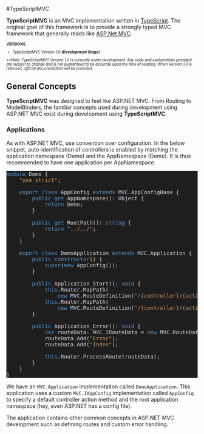 #TypeScriptMVC

**TypeScriptMVC** is an MVC implementation written in [TypeScript](http://www.typescriptlang.org/). The original goal of this framework is to provide a strongly typed MVC framework that generally reads like [ASP.Net MVC](http://www.asp.net/mvc/mvc5).

<div style="font-weight:bold; font-size: 70%">
VERSIONS
</div>

<div style="font-size: 70%;">
  <ul>
  	<li><span style="font-style: italic;">TypeScriptMVC Version 1.0 <span style="font-weight:bold;">(Development Stage)</span></span></li>
  </ul>
</div>

<div style="font-size: 70%; font-style:italic;">
**Note: TypeScriptMVC Version 1.0 is currently under development. Any code and explanations provided are subject to change and is not guaranteed to be accurate upon the time of reading. When Version 1.0 is released, official documentation will be provided.
</div>


## General Concepts

**TypeScriptMVC** was designed to feel like ASP.NET MVC. From Routing to ModelBinders, the familiar concepts used during development using ASP.NET MVC exist during development using **TypeScriptMVC**.

### Applications

As with ASP.NET MVC, use convention over configuration. In the below snippet, auto-identification of controllers is enabled by matching the application namespace (Demo) and the AppNamespace (Demo). It is thus recommended to have one application per AppNamespace.

<pre style='background-color:RGB(30, 30, 30);color:RGB(220, 220, 220);'>
<span style='color:RGB(86, 156, 214);'>module</span> Demo {
    <span style='color:RGB(212, 155, 96);'>"use strict"</span>;

    <span style='color:RGB(86, 156, 214);'>export class</span> AppConfig <span style='color:RGB(86, 156, 214);'>extends</span> MVC.AppConfigBase {
        <span style='color:RGB(86, 156, 214);'>public get</span> AppNamespace(): Object {
            <span style='color:RGB(86, 156, 214);'>return</span> Demo;
        }

        <span style='color:RGB(86, 156, 214);'>public get</span> RootPath(): <span style='color:RGB(86, 156, 214);'>string</span> {
            <span style='color:RGB(86, 156, 214);'>return</span> <span style='color:RGB(212, 155, 96);'>"../../"</span>;
        }
    }

    <span style='color:RGB(86, 156, 214);'>export class</span> DemoApplication <span style='color:RGB(86, 156, 214);'>extends</span> MVC.Application {
        <span style='color:RGB(86, 156, 214);'>public constructor</span>() {
            <span style='color:RGB(86, 156, 214);'>super</span>(<span style='color:RGB(86, 156, 214);'>new</span> AppConfig());
        }

        <span style='color:RGB(86, 156, 214);'>public</span> Application_Start(): <span style='color:RGB(86, 156, 214);'>void</span> {
            <span style='color:RGB(86, 156, 214);'>this</span>.Router.MapPath(
            	<span style='color:RGB(86, 156, 214);'>new</span> MVC.RouteDefinition(<span style='color:RGB(212, 155, 96);'>"/{controller}/{action}"</span>));
            <span style='color:RGB(86, 156, 214);'>this</span>.Router.MapPath(
            	<span style='color:RGB(86, 156, 214);'>new</span> MVC.RouteDefinition(<span style='color:RGB(212, 155, 96);'>"/{controller}/{action}/{id}"</span>));
        }

        <span style='color:RGB(86, 156, 214);'>public</span> Application_Error(): <span style='color:RGB(86, 156, 214);'>void</span> {
            <span style='color:RGB(86, 156, 214);'>var</span> routeData: MVC.IRouteData = <span style='color:RGB(86, 156, 214);'>new</span> MVC.RouteData();
            routeData.Add(<span style='color:RGB(212, 155, 96);'>"Error"</span>);
            routeData.Add(<span style='color:RGB(212, 155, 96);'>"Index"</span>);

            <span style='color:RGB(86, 156, 214);'>this</span>.Router.ProcessRoute(routeData);
        }
    }
}
</pre>

We have an <code>MVC.Application</code> implementation called <code>DemoApplication</code>. This application uses a custom <code>MVC.IAppConfig</code> implementation called <code>AppConfig</code> to specify a default controller action method and the root application namespace (hey, even ASP.NET has a config file).

The application contains other common concepts in ASP.NET MVC development such as defining routes and custom error handling.

